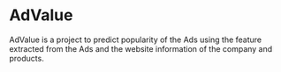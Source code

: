# AdValue

AdValue is a project to predict popularity of the Ads using the feature extracted from the Ads and the website information of the company and products.

